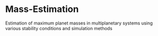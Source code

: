 # Mass-Estimation

Estimation of maximum planet masses in multiplanetary systems using various stability conditions and simulation methods
